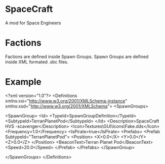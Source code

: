 # SpaceCraft
A mod for Space Engineers

# Factions
Factions are defined inside Spawn Groups. Spawn Groups are defined inside XML formated .sbc files.

# Example
&lt;?xml version="1.0"?&gt;
&lt;Definitions xmlns:xsi="http://www.w3.org/2001/XMLSchema-instance" xmlns:xsd="http://www.w3.org/2001/XMLSchema"&gt;
&lt;SpawnGroups&gt;

&lt;SpawnGroup&gt;
	&lt;Id&gt;
		&lt;TypeId&gt;SpawnGroupDefinition&lt;/TypeId&gt;
		&lt;SubtypeId&gt;TerranPlanetPod&lt;/SubtypeId&gt;
	&lt;/Id&gt;
	&lt;Description&gt;SpaceCraft HVS -scavenger&lt;/Description&gt;
	&lt;Icon&gt;Textures\GUI\Icons\Fake.dds&lt;/Icon&gt;
	&lt;Frequency&gt;1.0&lt;/Frequency&gt;
	&lt;IsPirate&gt;true&lt;/IsPirate&gt;
	&lt;Prefabs&gt;
		&lt;Prefab SubtypeId="TerranPlanetPod"&gt;
			&lt;Position&gt;
				&lt;X&gt;0.0&lt;/X&gt;
				&lt;Y&gt;0.0&lt;/Y&gt;
				&lt;Z&gt;0.0&lt;/Z&gt;
			&lt;/Position&gt;
			&lt;BeaconText&gt;Terran Planet Pod&lt;/BeaconText&gt;
			&lt;Speed&gt;20.0&lt;/Speed&gt;
		&lt;/Prefab&gt;
	&lt;/Prefabs&gt;
&lt;/SpawnGroup&gt;



&lt;/SpawnGroups&gt;
&lt;/Definitions&gt;
